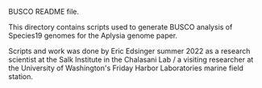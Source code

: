 BUSCO README file.

This directory contains scripts used to generate BUSCO analysis of Species19 genomes for the Aplysia genome paper.

Scripts and work was done by Eric Edsinger summer 2022 as a research scientist at the Salk Institute in the Chalasani Lab / a visiting researcher at the University of Washington's Friday Harbor Laboratories marine field station.
